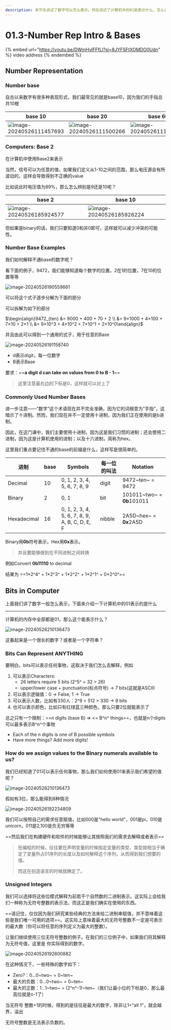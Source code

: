 ```yaml
---
description: 本节先讲述了数字可以怎么表示。然后讲述了计算机中的01能表示什么，怎么让其表示我们希望的值。
---
```


# 01.3-Number Rep Intro & Bases

{% embed url="https://youtu.be/DWmHvlFFfLI?si=8JYFSFtXOMDO0Udn" %}
video address
{% endembed %}

## Number Representation

### Number base

自古以来数字有很多种表现形式，我们最常见的就是base10，因为我们的手指总共10根

| base 10                                                      | base 20                                                      | base 60                                                      | base 12                                                      |
| ------------------------------------------------------------ | ------------------------------------------------------------ | ------------------------------------------------------------ | ------------------------------------------------------------ |
| ![image-20240526111457693](.image/image-20240526111457693.png) | ![image-20240526111500266](.image/image-20240526111500266.png) | ![image-20240526111502498](.image/image-20240526111502498.png) | ![image-20240526111504758](.image/image-20240526111504758.png) |

### Computers: Base 2

在计算机中使用Base2来表示

当然，信号可以为任意的值，如果我们定义从1-10之间的范围，那么电压源会有所波动的，这样会导致得到不正确的value

比如说此时电压值为89%，那么怎么辨别是9还是10呢？

| base 2                                                       | base 10                                                      |
| ------------------------------------------------------------ | ------------------------------------------------------------ |
| ![image-20240526185924577](.image/image-20240526185924577.png) | ![image-20240526185926224](.image/image-20240526185926224.png) |

但如果是binary的话，我们只要知道0和非0即可，这样就可以减少冲突的可能性。

### Number Base Examples

我们如何解释不通base的数字呢？

看下面的例子，9472，我们能够知道每个数字的位置，2在1的位置，7在10的位置等等

![image-20240526190559661](.image/image-20240526190559661.png)

可以将这个式子逐步分解为下面的部分

可以拆解为如下的部分

$\begin{align}9472_{ten} &= 9000 + 400 + 70 + 2 \\
&=  9×1000 + 4×100 + 7×10 + 2×1 \\
&= 9×10^3 + 4×10^2 + 7×10^1 + 2×10^0\end{align}$

并且由此可以得到一个通用的式子，用于任意的Base

![image-20240526191158740](.image/image-20240526191158740.png)

- d表示digit，每一位数字
- B表示Base

要求：==**a digit d can take on values from 0 to B - 1**==

> 这里注意最右边的下标是0，这样就可以对上了

### Commonly Used Number Bases

进一步注意——“数字”这个术语现在并不完全准确，因为它的词根意为“手指”，这暗示了十进制。然而，我们现在并不一定使用十进制，因为我们正在使用的是b进制。

因此，在这门课中，我们主要使用十进制，因为这是我们习惯的进制；还会使用二进制，因为这是计算机使用的进制；以及十六进制，简称为hex。

这里我们重点要记住不通的base的前缀是什么，这样写是很简单的。

| 进制        | base | Symbols                                        | 每一位的叫法 | Notation                   |
| ----------- | ---- | ---------------------------------------------- | ------------ | -------------------------- |
| Decimal     | 10   | 0, 1, 2, 3, 4, 5, 6, 7, 8, 9                   | digit        | 9472~ten~ = 9472           |
| Binary      | 2    | 0, 1                                           | bit          | 101011~two~ = **0b**101011 |
| Hexadecimal | 16   | 0, 1, 2, 3, 4, 5, 6, 7, 8, 9, A, B, C, D, E, F | nibble       | 2A5D~hex~ = **0x**2A5D     |

Binary用**0b**符号表示，Hex用**0x**表示。

> 并且要能够做到在不同进制之间转换

例如Convert **0b11110** to decimal

结果为 ==1\*2^4^ + 1\*2^3^ + 1\*2^2^ + 1\*2^1^ + 0\*2^0^==

## Bits in Computer

上面我们讲了数字一般怎么表示，下面来介绍一下计算机中的01表示的是什么

---

计算机的内存中全部都是01，那么这个能表示什么？

![image-20240526210136473](.image/image-20240526210136473.png)

这看起来是一个很长的数字？或者是一个字符串？

### Bits Can Represent ANYTHING

要明白，bits可以表示任何事物，这取决于我们怎么去解释，例如 

1. 可以表示Characters:
    - 26 letters require 5 bits (2^5^ = 32 > 26)
    - upper/lower case + punctuation(标点符号) → 7 bits(这就是ASCII)
2. 可以表示逻辑值：0 → False, 1 → True
3. 可以表示人数，比如有330人：2^9 = 512 > 330 → 9 bits
4. 也可以表示颜色，比如只有红绿蓝三种颜色，那么只要2位就能表示了

总之只有一个限制：==n digits (base B) ⇒ <= B^n^ things==，也就是n个digits可以最多表示B^n^个事物

- Each of the n digits is one of B possible symbols
- Have more things? Add more digits!

### How do we assign values to the Binary numerals available to us?

我们已经知道了01可以表示任何事物，那么我们如何使用01来表示我们希望的值呢？

![image-20240526210136473](.image/image-20240526210136473.png)

假如有3位，那么能得到8种情况

![image-20240526192234809](.image/image-20240526192234809.png)

我们可以按照自己的需求任意赋值，比如000是"hello world"，001是pi，010是unicorn，011是2,100是负无穷等等

==然后我们在构建硬件和软件的时候能够让其按照我们的需求去解释或者表示==

> 在编程的时候，往往要在声明变量的时候指定变量的类型，类型就相当于确定了变量所占01序列的长度以及如何解释这个序列，从而得到我们想要的值。
>
> 而这在创造语言的时候就确定了。

### Unsigned Integers

我们可以选择将这些位模式解释为前若干个自然数的二进制表示。这实际上会给我们一种称为无符号整数的表示法，而这正是我们确实在使用的东西。

==请记住，仅仅因为我们研究某些经典的方法来给二进制串赋值，并不意味着这些是我们唯一可用的选项==。这实际上意味着最大的无符号整数不一定是可表示的最大数（你可以将任意的序列定义为最大的整数）。

让我们继续使用三位无符号整数的例子。在我们的三位例子中，如果我们将其解释为无符号值，这里是  你实际得到的数字。

![image-20240526192600882](.image/image-20240526192600882.png)

在这种情况下，一些特殊的数字如下：

- Zero?：0…0~two~ = 0~ten~
- 最大的负数：0…0~two~ = 0~ten~
- 最大的正数：1…1~two~ = (2^n^-1)~ten~（我们让最小位的下标是0，那么最高位就是n-1了）

当无符号 整数+1的时候，得到的是往往是最大的数字，除非让1+"all 1"，就会越界，溢出

无符号整数是无法表示负数的。
